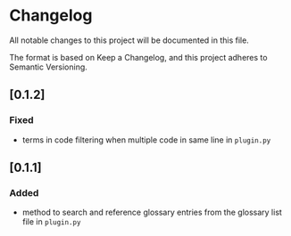 # Changelog

All notable changes to this project will be documented in this file.

The format is based on Keep a Changelog, and this project adheres to Semantic Versioning.

## [0.1.2]

### Fixed

- terms in code filtering when multiple code in same line in `plugin.py`

## [0.1.1]

### Added

- method to search and reference glossary entries from the glossary list file in `plugin.py`